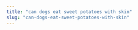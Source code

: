 ```yaml
---
title: "can dogs eat sweet potatoes with skin"
slug: "can-dogs-eat-sweet-potatoes-with-skin"
---
```


